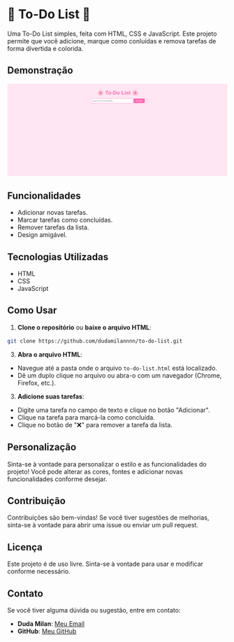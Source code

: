 # 🌸 To-Do List 🌸

Uma To-Do List simples, feita com HTML, CSS e JavaScript. Este projeto permite que você adicione, marque como conluídas e remova tarefas de forma divertida e colorida.

## Demonstração

![Demonstração da To-Do List](https://raw.githubusercontent.com/dudamilannnn/to-do-list/main/demonstração-to-do-list.jpg)

## Funcionalidades

- Adicionar novas tarefas.
- Marcar tarefas como concluídas.
- Remover tarefas da lista.
- Design amigável.

## Tecnologias Utilizadas

- HTML
- CSS
- JavaScript

## Como Usar

1. **Clone o repositório** ou **baixe o arquivo HTML**:

```bash
git clone https://github.com/dudamilannnn/to-do-list.git
```

3. **Abra o arquivo HTML**:

- Navegue até a pasta onde o arquivo `to-do-list.html` está localizado.
- Dê um duplo clique no arquivo ou abra-o com um navegador (Chrome, Firefox, etc.).

3. **Adicione suas tarefas**:

- Digite uma tarefa no campo de texto e clique no botão "Adicionar".
- Clique na tarefa para marcá-la como concluída.
- Clique no botão de "❌" para remover a tarefa da lista.

## Personalização

Sinta-se à vontade para personalizar o estilo e as funcionalidades do projeto! Você pode alterar as cores, fontes e adicionar novas funcionalidades conforme desejar.

## Contribuição

Contribuições são bem-vindas! Se você tiver sugestões de melhorias, sinta-se à vontade para abrir uma issue ou enviar um pull request.

## Licença

Este projeto é de uso livre. Sinta-se à vontade para usar e modificar conforme necessário.

## Contato

Se você tiver alguma dúvida ou sugestão, entre em contato:

- **Duda Milan**: [Meu Email](mariaeduardamilan9@gmail.com)
- **GitHub**: [Meu GitHub](https://github.com/dudamilannnn)
